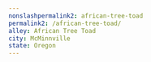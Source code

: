 ```yaml
---
﻿nonslashpermalink2: african-tree-toad
permalink2: /african-tree-toad/
alley: African Tree Toad
city: McMinnville
state: Oregon
---
```

